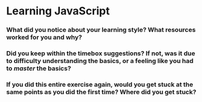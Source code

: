 # Learning JavaScript

### What did you notice about your learning style? What resources worked for you and why? 



### Did you keep within the timebox suggestions? If not, was it due to difficulty understanding the basics, or a feeling like you had to _master_ the basics?



### If you did this entire exercise again, would you get stuck at the same points as you did the first time? Where did you get stuck?  


